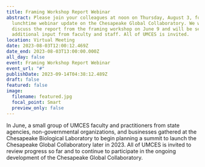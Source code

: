 ```yaml
---
title: Framing Workshop Report Webinar
abstract: Please join your colleagues at noon on Thursday, August 3, for a
  lunchtime webinar update on the Chesapeake Global Collaboratory. We will
  discuss the report from the framing workshop on June 9 and will be seeking
  additional input from faculty and staff. All of UMCES is invited.
location: Virtual Meeting
date: 2023-08-03T12:00:12.469Z
date_end: 2023-08-03T13:00:00.000Z
all_day: false
event: Framing Workshop Report Webinar
event_url: "#"
publishDate: 2023-09-14T04:38:12.489Z
draft: false
featured: false
image:
  filename: featured.jpg
  focal_point: Smart
  preview_only: false
---
```

In June, a small group of UMCES faculty and practitioners from state agencies, non-governmental organizations, and businesses gathered at the Chesapeake Biological Laboratory to begin planning a summit to launch the Chesapeake Global Collaboratory later in 2023. All of UMCES is invited to review progress so far and to continue to participate in the ongoing development of the Chesapeake Global Collaboratory.

